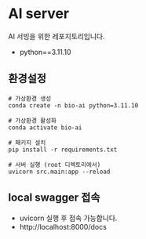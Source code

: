 # AI server

AI 서빙을 위한 레포지토리입니다.
- python==3.11.10

## 환경설정
```
# 가상환경 생성
conda create -n bio-ai python=3.11.10

# 가상환경 활성화
conda activate bio-ai

# 패키지 설치
pip install -r requirements.txt

# 서버 실행 (root 디렉토리에서)
uvicorn src.main:app --reload
```

## local swagger 접속
- uvicorn 실행 후 접속 가능합니다.
- http://localhost:8000/docs
